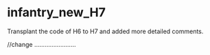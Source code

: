 # infantry_new_H7
Transplant the code of H6 to H7 and added more detailed comments.


//change   ……………………
